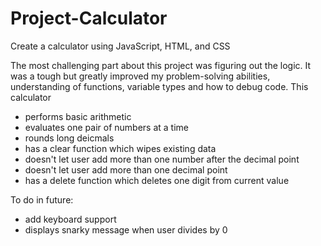 # Project-Calculator
Create a calculator using JavaScript, HTML, and CSS

The most challenging part about this project was figuring out the logic. It was a tough but greatly improved my problem-solving abilities, understanding of functions, variable types and how to debug code.
This calculator 
- performs basic arithmetic 
- evaluates one pair of numbers at a time 
- rounds long deicmals 
- has a clear function which wipes existing data 
- doesn't let user add more than one number after the decimal point 
- doesn't let user add more than one decimal point 
- has a delete function which deletes one digit from current value 


To do in future:
- add keyboard support 
- displays snarky message when user divides by 0 

